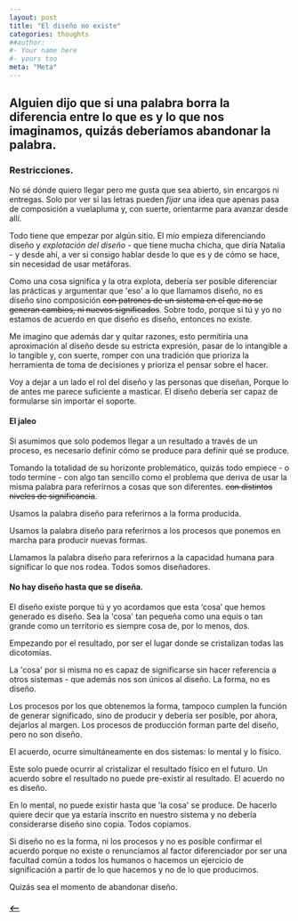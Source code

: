```yaml
---
layout: post
title: "El diseño no existe"
categories: thoughts
##author:
#- Your name here
#- yours too
meta: "Meta"
---
```


## Alguien dijo que si una palabra borra la diferencia entre lo que es y lo que nos imaginamos, quizás deberíamos abandonar la palabra.

### Restricciones.
No sé dónde quiero llegar pero me gusta que sea abierto, sin encargos ni entregas. Solo por ver si las letras pueden *fijar* una idea que apenas pasa de composición a vuelapluma y, con suerte, orientarme para avanzar desde allí.

Todo tiene que empezar por algún sitio. El mío empieza diferenciando diseño y *explotación del diseño* - que tiene mucha chicha, que diría Natalia - y desde ahí, a ver si consigo hablar desde lo que es y de cómo se hace, sin necesidad de usar metáforas.

Como una cosa significa y la otra explota, debería ser posible diferenciar las prácticas y argumentar que 'eso' a lo que llamamos diseño, no es diseño sino composición ~~con patrones de un sistema en el que no se generan cambios, ni nuevos significados~~. Sobre todo, porque si tú y yo no estamos de acuerdo en que diseño es diseño, entonces no existe.

Me imagino que además dar y quitar razones, esto permitiría una aproximación al diseño desde su estricta expresión, pasar de lo intangible a lo tangible y, con suerte, romper con una tradición que prioriza la herramienta de toma de decisiones y prioriza el pensar sobre el hacer.

Voy a dejar a un lado el rol del diseño y las personas que diseñan, Porque lo de antes me parece suficiente a masticar. El diseño debería ser capaz de formularse sin importar el soporte.

#### El jaleo
Si asumimos que solo podemos llegar a un resultado a través de un proceso, es necesario definir cómo se produce para definir qué se produce.

Tomando la totalidad de su horizonte problemático, quizás todo empiece - o todo termine - con algo tan sencillo como el problema que deriva de usar la misma palabra para referirnos a cosas que son diferentes. ~~con distintos niveles de significancia~~.

Usamos la palabra diseño para referirnos a la forma producida.

Usamos la palabra diseño para referirnos a los procesos que ponemos en marcha para producir nuevas formas.

Llamamos la palabra diseño para referirnos a la capacidad humana para significar lo que nos rodea. Todos somos diseñadores.

#### No hay diseño hasta que se diseña.
El diseño existe porque tú y yo acordamos que esta ‘cosa’ que hemos generado es diseño. Sea la 'cosa' tan pequeña como una equis o tan grande como un territorio es siempre cosa de, por lo menos, dos.

Empezando por el resultado, por ser el lugar donde se cristalizan todas las dicotomías.

La 'cosa' por si misma no es capaz de significarse sin hacer referencia a otros sistemas - que además nos son únicos al diseño. La forma, no es diseño.

Los procesos por los que obtenemos la forma, tampoco cumplen la función de generar significado, sino de producir y debería ser posible, por ahora, dejarlos al margen. Los procesos de producción forman parte del diseño, pero no son diseño.

El acuerdo, ocurre simultáneamente en dos sistemas: lo mental y lo físico.

Este solo puede ocurrir al cristalizar el resultado físico en el futuro. Un acuerdo sobre el resultado no puede pre-existir al resultado. El acuerdo no es diseño.

En lo mental, no puede existir hasta que 'la cosa' se produce. De hacerlo quiere decir que ya estaría inscrito en nuestro sistema y no debería considerarse diseño sino copia. Todos copiamos.

Si diseño no es la forma, ni los procesos y no es posible confirmar el acuerdo porque no existe o renunciamos al factor diferenciador por ser una facultad común a todos los humanos o hacemos un ejercicio de significación a partir de lo que hacemos y no de lo que producimos.

Quizás sea el momento de abandonar diseño.



##### [⟵](/../../incomplete/index.html)
